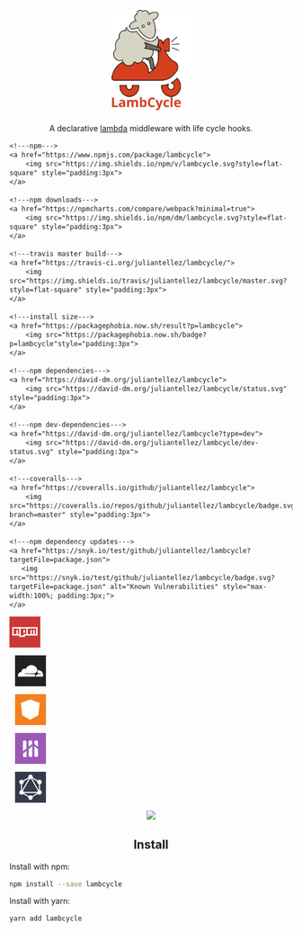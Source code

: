<p align="center">
  <a href="https://reacttraining.com/react-router/">
    <img alt="lambcycle" src="https://raw.githubusercontent.com/juliantellez/lambcycle/master/assets/lambcycle-logo.svg?sanitize=true" width="144">
  </a>
</p>

<p align="center">
  A declarative <a href="https://aws.amazon.com/lambda/">lambda</a> middleware with life cycle hooks.
</p>

<!---links--->

<p align="center">

    <!---npm--->  
    <a href="https://www.npmjs.com/package/lambcycle">
        <img src="https://img.shields.io/npm/v/lambcycle.svg?style=flat-square" style="padding:3px">
    </a>

    <!---npm downloads--->  
    <a href="https://npmcharts.com/compare/webpack?minimal=true">
        <img src="https://img.shields.io/npm/dm/lambcycle.svg?style=flat-square" style="padding:3px">
    </a>

    <!---travis master build--->    
    <a href="https://travis-ci.org/juliantellez/lambcycle/">
        <img src="https://img.shields.io/travis/juliantellez/lambcycle/master.svg?style=flat-square" style="padding:3px">
    </a>
    
    <!---install size--->  
    <a href="https://packagephobia.now.sh/result?p=lambcycle">
        <img src="https://packagephobia.now.sh/badge?p=lambcycle"style="padding:3px">
    </a>
    
    <!---npm dependencies--->  
    <a href="https://david-dm.org/juliantellez/lambcycle">
        <img src="https://david-dm.org/juliantellez/lambcycle/status.svg" style="padding:3px">
    </a>

    <!---npm dev-dependencies--->    
    <a href="https://david-dm.org/juliantellez/lambcycle?type=dev">
        <img src="https://david-dm.org/juliantellez/lambcycle/dev-status.svg" style="padding:3px">
    </a>

	<!---coveralls--->    
    <a href="https://coveralls.io/github/juliantellez/lambcycle">
        <img src="https://coveralls.io/repos/github/juliantellez/lambcycle/badge.svg?branch=master" style="padding:3px">
    </a>

    <!---npm dependency updates--->
    <a href="https://snyk.io/test/github/juliantellez/lambcycle?targetFile=package.json">
	   <img src="https://snyk.io/test/github/juliantellez/lambcycle/badge.svg?targetFile=package.json" alt="Known Vulnerabilities" style="max-width:100%; padding:3px;">
    </a>

	
</p>
<!---links--->

<!---icons--->

<p align="center">

<a href="https://www.npmjs.com/package/lambcycle"
        title="View lambcycle at npm" style="width:45px;height:45px;padding:5px;display:inline-block;background:#CB3837;fill:white">
        <svg
            viewBox="0 0 24 24" xmlns="http://www.w3.org/2000/svg">
            <path d="M0 7.334v8h6.666v1.332H12v-1.332h12v-8H0zm6.666 6.664H5.334v-4H3.999v4H1.335V8.667h5.331v5.331zm4 0v1.336H8.001V8.667h5.334v5.332h-2.669v-.001zm12.001 0h-1.33v-4h-1.336v4h-1.335v-4h-1.33v4h-2.671V8.667h8.002v5.331z"></path>
            <path d="M10.665 10H12v2.667h-1.335V10z"></path>
        </svg>
</a>
        
<a href="https://unpkg.com/lambcycle/" title="View lambcycle at unpkg"
        style="margin-left:10px;width:45px;height:45px;padding:5px;display:inline-block;background:#222;fill:white">
        <svg
            viewBox="0 0 24 24" xmlns="http://www.w3.org/2000/svg">
            <path d="M16.5088 16.8449c.1477-.5065.0914-.9707-.1548-1.3153-.225-.3164-.605-.4995-1.0621-.5206l-8.6589-.113c-.0563 0-.1055-.0265-.1336-.071-.0281-.042-.0352-.0983-.021-.1553.028-.0835.1125-.1486.2039-.1554l8.7362-.113c1.034-.0487 2.1595-.8864 2.5534-1.9133l.4994-1.3013c.021-.0563.0281-.113.0141-.1682-.5627-2.5462-2.8347-4.4455-5.5498-4.4455-2.5041 0-4.6284 1.6179-5.388 3.8617-.4924-.3658-1.1185-.5626-1.7937-.4994-1.2028.1194-2.1665 1.0832-2.286 2.286-.0282.31-.0072.612.0632.8934-1.9625.0563-3.531 1.6601-3.531 3.6366 0 .1757.014.3519.0351.5275.014.0835.0844.1482.1688.1482h15.9812c.0914 0 .1759-.0646.204-.155z"></path>
            <path d="M19.2661 11.281c-.0774 0-.1618 0-.2392.0113-.0562 0-.1055.0419-.1266.0979l-.3376 1.1746c-.1477.5065-.0915.9707.1547 1.3154.2251.3167.605.4993 1.0622.5205l1.8429.113c.0563 0 .1055.0265.1336.071.0281.042.0352.1063.021.1554-.028.0839-.1125.1485-.204.1553l-1.9202.113c-1.041.0484-2.1594.8864-2.5533 1.9134l-.1407.3586c-.0281.0711.021.141.0985.141h6.5979c.0774 0 .1477-.0488.1688-.1255.1125-.408.1758-.837.1758-1.2801 0-2.6027-2.1242-4.727-4.7338-4.727"></path>
        </svg>
</a>

<a href="https://cdn.jsdelivr.net/npm/lambcycle/" title="View lambcycle at jsdelivr"
        style="margin-left:10px;width:45px;height:45px;padding:5px;display:inline-block;background:#F38020;fill:white">
        <svg
            viewBox="0 0 50 50" xmlns="http://www.w3.org/2000/svg">
            <g>
                <polygon points="24.4,5 20.7,18.2 20.7,18.4 20.7,31.6 24.4,45 24.4,45 28.3,31.6 28.3,18.4 28.3,18.2 24.4,5"></polygon>
                <g>
                    <g>
                        <polyline points="24.4,5 6,11.7 8.6,36.2 24.4,45"></polyline>
                        <polyline points="24.4,45 40.4,36.2 43.3,11.6 24.4,5"></polyline>
                    </g>
                </g>
            </g>
        </svg>
</a>
        
<a href="https://libraries.io/npm/lambcycle" title="View lambcycle at libraries"
        style="margin-left:10px;width:45px;height:45px;padding:5px;display:inline-block;background:#9B59B6;fill:white">
        <svg
            viewBox="-4 0 20 20" xmlns="http://www.w3.org/2000/svg">
            <g>
                <path d="M2.8,5.2c0-0.5,0-0.8-0.1-1c0-0.2-0.1-0.3-0.3-0.3c-0.2,0-0.5-0.1-1-0.1c-0.5,0-0.8,0-1,0.1
				C0.3,4,0.2,4.1,0.1,4.2c0,0.2-0.1,0.5-0.1,1v7l2.8-2.2V5.2z"></path>
                <path d="M0.1,14v1.3v0.2c0,0.5,0,0.8,0.1,1c0,0.2,0.1,0.3,0.3,0.3c0.2,0,0.5,0.1,1,0.1c0.5,0,0.8,0,1-0.1
				c0.2,0,0.3-0.1,0.3-0.3c0-0.2,0.1-0.5,0.1-1v-2.3v-1.3L0.1,14z"></path>
                <path d="M4.6,10.4v4.9c0,0.5,0,0.8,0.1,1c0,0.2,0.1,0.3,0.3,0.3c0.2,0,0.5,0.1,1,0.1c0.5,0,0.8,0,1-0.1
				c0.2,0,0.3-0.1,0.3-0.3c0-0.2,0.1-0.5,0.1-1V8.2L4.6,10.4z"></path>
                <path d="M7.3,5.3V5.2c0-0.5,0-0.8-0.1-1C7.2,4.1,7.1,4,7,3.9c-0.2,0-0.5-0.1-1-0.1c-0.5,0-0.8,0-1,0.1
				C4.8,4,4.7,4.1,4.6,4.2c0,0.2-0.1,0.5-0.1,1v2.3v1.2l2.8-2.2V5.3z"></path>
                <path d="M11.9,10.4v4.9c0,0.5,0,0.8-0.1,1c0,0.2-0.1,0.3-0.3,0.3c-0.2,0-0.5,0.1-1,0.1c-0.5,0-0.8,0-1-0.1
				c-0.2,0-0.3-0.1-0.3-0.3c0-0.2-0.1-0.5-0.1-1V8.2L11.9,10.4z"></path>
                <path d="M9.1,5.3V5.2c0-0.5,0-0.8,0.1-1c0-0.2,0.1-0.3,0.3-0.3c0.2,0,0.5-0.1,1-0.1c0.5,0,0.8,0,1,0.1
				c0.2,0,0.3,0.1,0.3,0.3c0,0.2,0.1,0.5,0.1,1v2.3v1.2L9.1,6.5V5.3z"></path>
            </g>
        </svg>
</a>

<a href="https://npm.anvaka.com/#/view/2d/lambcycle" title="View lambcycle at graph"
        style="margin-left:10px;width:45px;height:45px;padding:5px;display:inline-block;background:#36394A;fill:white">
        <svg
            viewBox="0 0 24 24" xmlns="http://www.w3.org/2000/svg">
            <path d="M14.051 2.751l4.935 2.85c.816-.859 2.173-.893 3.032-.077.148.14.274.301.377.477.589 1.028.232 2.339-.796 2.928-.174.1-.361.175-.558.223v5.699c1.146.273 1.854 1.423 1.58 2.569-.048.204-.127.4-.232.581-.592 1.023-1.901 1.374-2.927.782-.196-.113-.375-.259-.526-.429l-4.905 2.832c.372 1.124-.238 2.335-1.361 2.706-.217.071-.442.108-.67.108-1.181.001-2.139-.955-2.14-2.136 0-.205.029-.41.088-.609l-4.936-2.847c-.816.854-2.171.887-3.026.07-.854-.816-.886-2.171-.07-3.026.283-.297.646-.506 1.044-.603l.001-5.699c-1.15-.276-1.858-1.433-1.581-2.584.047-.198.123-.389.224-.566.592-1.024 1.902-1.374 2.927-.782.177.101.339.228.48.377l4.938-2.85C9.613 1.612 10.26.423 11.39.088 11.587.029 11.794 0 12 0c1.181-.001 2.139.954 2.14 2.134.001.209-.03.418-.089.617zm-.515.877c-.019.021-.037.039-.058.058l6.461 11.19c.026-.009.056-.016.082-.023V9.146c-1.145-.283-1.842-1.442-1.558-2.588.006-.024.012-.049.019-.072l-4.946-2.858zm-3.015.059l-.06-.06-4.946 2.852c.327 1.135-.327 2.318-1.461 2.645-.026.008-.051.014-.076.021v5.708l.084.023 6.461-11.19-.002.001zm2.076.507c-.39.112-.803.112-1.192 0l-6.46 11.189c.294.283.502.645.6 1.041h12.911c.097-.398.307-.761.603-1.044L12.597 4.194zm.986 16.227l4.913-2.838c-.015-.047-.027-.094-.038-.142H5.542l-.021.083 4.939 2.852c.388-.404.934-.653 1.54-.653.627 0 1.19.269 1.583.698z"></path>
        </svg>
</a>

</p>


<p align="center">
    <a href="https://opensource.org/licenses/MIT">
<img src="https://opensource.org/files/osi_keyhole_300X300_90ppi_0.png" height=100 >
    </a>
</p>

<!---icons--->


<h2 align="center">Install</h2>

Install with npm:

```bash
npm install --save lambcycle
```

Install with yarn:

```bash
yarn add lambcycle
```
